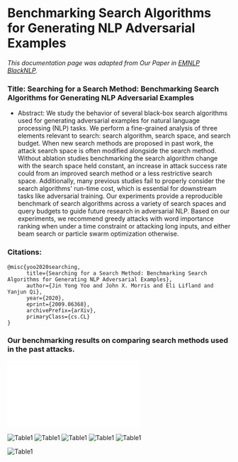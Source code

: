 
Benchmarking Search Algorithms for Generating NLP Adversarial Examples
=========================================================================


*This documentation page was adapted from Our Paper in [EMNLP BlackNLP](https://arxiv.org/abs/2009.06368).*


### Title: Searching for a Search Method: Benchmarking Search Algorithms for Generating NLP Adversarial Examples


- Abstract:  We study the behavior of several black-box search algorithms used for generating adversarial examples for natural language processing (NLP) tasks. We perform a fine-grained analysis of three elements relevant to search: search algorithm, search space, and search budget. When new search methods are proposed in past work, the attack search space is often modified alongside the search method. Without ablation studies benchmarking the search algorithm change with the search space held constant, an increase in attack success rate could from an improved search method or a less restrictive search space. Additionally, many previous studies fail to properly consider the search algorithms' run-time cost, which is essential for downstream tasks like adversarial training. Our experiments provide a reproducible benchmark of search algorithms across a variety of search spaces and query budgets to guide future research in adversarial NLP. Based on our experiments, we recommend greedy attacks with word importance ranking when under a time constraint or attacking long inputs, and either beam search or particle swarm optimization otherwise. 


###  Citations: 
```
@misc{yoo2020searching,
      title={Searching for a Search Method: Benchmarking Search Algorithms for Generating NLP Adversarial Examples}, 
      author={Jin Yong Yoo and John X. Morris and Eli Lifland and Yanjun Qi},
      year={2020},
      eprint={2009.06368},
      archivePrefix={arXiv},
      primaryClass={cs.CL}
}
```



### Our benchmarking results on comparing search methods used in the past attacks. 


![Table1](/_static/imgs/benchmark/search-example.pdf)

![Table1](/_static/imgs/benchmark/search-table2.png)
![Table1](/_static/imgs/benchmark/search-table31.png)
![Table1](/_static/imgs/benchmark/search-table32.png)
![Table1](/_static/imgs/benchmark/search-fig1.png)
![Table1](/_static/imgs/benchmark/search-fig2.png)

![Table1](/_static/imgs/benchmark/search-table1.png)

